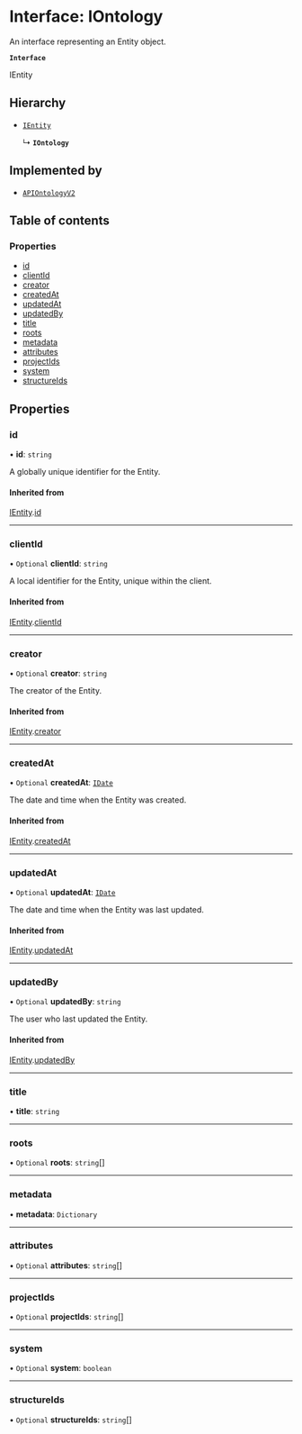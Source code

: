 # Interface: IOntology

An interface representing an Entity object.

**`Interface`**

IEntity

## Hierarchy

- [`IEntity`](IEntity.md)

  ↳ **`IOntology`**

## Implemented by

- [`APIOntologyV2`](../classes/APIOntologyV2.md)

## Table of contents

### Properties

- [id](IOntology.md#id)
- [clientId](IOntology.md#clientid)
- [creator](IOntology.md#creator)
- [createdAt](IOntology.md#createdat)
- [updatedAt](IOntology.md#updatedat)
- [updatedBy](IOntology.md#updatedby)
- [title](IOntology.md#title)
- [roots](IOntology.md#roots)
- [metadata](IOntology.md#metadata)
- [attributes](IOntology.md#attributes)
- [projectIds](IOntology.md#projectids)
- [system](IOntology.md#system)
- [structureIds](IOntology.md#structureids)

## Properties

### id

• **id**: `string`

A globally unique identifier for the Entity.

#### Inherited from

[IEntity](IEntity.md).[id](IEntity.md#id)

___

### clientId

• `Optional` **clientId**: `string`

A local identifier for the Entity, unique within the client.

#### Inherited from

[IEntity](IEntity.md).[clientId](IEntity.md#clientid)

___

### creator

• `Optional` **creator**: `string`

The creator of the Entity.

#### Inherited from

[IEntity](IEntity.md).[creator](IEntity.md#creator)

___

### createdAt

• `Optional` **createdAt**: [`IDate`](../modules.md#idate)

The date and time when the Entity was created.

#### Inherited from

[IEntity](IEntity.md).[createdAt](IEntity.md#createdat)

___

### updatedAt

• `Optional` **updatedAt**: [`IDate`](../modules.md#idate)

The date and time when the Entity was last updated.

#### Inherited from

[IEntity](IEntity.md).[updatedAt](IEntity.md#updatedat)

___

### updatedBy

• `Optional` **updatedBy**: `string`

The user who last updated the Entity.

#### Inherited from

[IEntity](IEntity.md).[updatedBy](IEntity.md#updatedby)

___

### title

• **title**: `string`

___

### roots

• `Optional` **roots**: `string`[]

___

### metadata

• **metadata**: `Dictionary`

___

### attributes

• `Optional` **attributes**: `string`[]

___

### projectIds

• `Optional` **projectIds**: `string`[]

___

### system

• `Optional` **system**: `boolean`

___

### structureIds

• `Optional` **structureIds**: `string`[]
